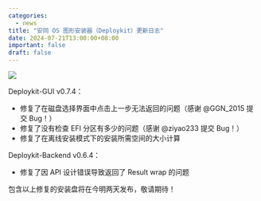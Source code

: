 ```yaml
---
categories:
  - news
title: "安同 OS 图形安装器（Deploykit）更新日志"
date: 2024-07-21T13:00:00+08:00
important: false
draft: false
---
```

![](/assets/news/2024-06-04-aoscos-livekit-pre.jpg)

Deploykit-GUI v0.7.4：

- 修复了在磁盘选择界面中点击上一步无法返回的问题（感谢 @GGN_2015 提交 Bug！）
- 修复了没有检查 EFI 分区有多少的问题（感谢 @ziyao233 提交 Bug！）
- 修复了在离线安装模式下的安装所需空间的大小计算

Deploykit-Backend v0.6.4：

- 修复了因 API 设计错误导致返回了 Result wrap 的问题

包含以上修复的安装盘将在今明两天发布，敬请期待！
